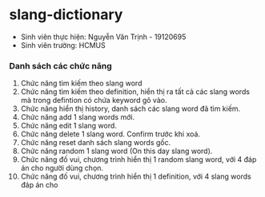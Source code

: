 # slang-dictionary
- Sinh viên thực hiện: Nguyễn Văn Trịnh - 19120695
- Sinh viên trường: HCMUS

### Danh sách các chức năng

1. Chức năng tìm kiếm theo slang word
1. Chức năng tìm kiếm theo definition, hiển thị ra tất cả các slang words mà trong 
    defintion có chứa keyword gõ vào. 
1.  Chức năng hiển thị history, danh sách các slang word đã tìm kiếm. 
1.  Chức năng add 1 slang words mới. 
1.  Chức năng edit 1 slang word. 
1.  Chức năng delete 1 slang word. Confirm trước khi xoá. 
1.  Chức năng reset danh sách slang words gốc. 
1.  Chức năng random 1 slang word (On this day slang word). 
1.  Chức năng đố vui, chương trình hiển thị 1 random slang word, với 4 đáp án cho 
    người dùng chọn. 
1. Chức năng đố vui, chương trình hiển thị 1 definition, với 4 slang words đáp án cho 

